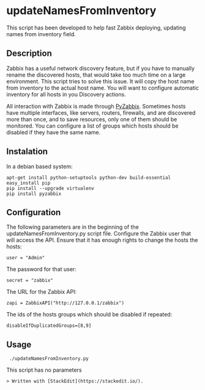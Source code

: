# updateNamesFromInventory

This script has been developed to help fast Zabbix deploying, updating names from inventory field.

## Description

Zabbix has a useful network discovery feature, but if you have to manually rename the discovered hosts, that would take too much time on a large environment.
This script tries to solve this issue. It will copy the host name from inventory to the actual host name. You will want to configure automatic inventory for all hosts in you Discovery actions.

All interaction with Zabbix is made through [PyZabbix](https://github.com/lukecyca/pyzabbix). Sometimes hosts have multiple interfaces, like servers, routers, firewalls, and are discovered more than once, and to save resources, only one of them should be monitored. You can configure a list of groups which hosts should be disabled if they have the same name.

## Instalation

In a debian based system:

    apt-get install python-setuptools python-dev build-essential
    easy_install pip
    pip install --upgrade virtualenv
    pip install pyzabbix

## Configuration

The following parameters are in the beginning of the updateNamesFromInventory.py script file. Configure the Zabbix user that will access the API. Ensure that it has enough rights to change the hosts the hosts:

    user = "Admin"

The password for that user:

    secret = "zabbix"

The URL for the Zabbix API:

    zapi = ZabbixAPI("http://127.0.0.1/zabbix")

The ids of the hosts groups which should be disabled if repeated:

    disableIfDuplicatedGroups=[8,9]

## Usage

     ./updateNamesFromInventory.py

This script has no parameters
    
    > Written with [StackEdit](https://stackedit.io/). 